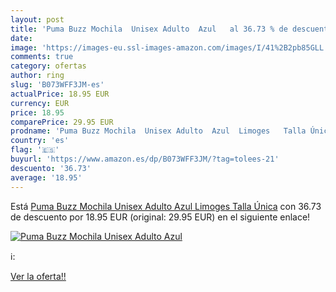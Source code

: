 ```yaml
---
layout: post
title: 'Puma Buzz Mochila  Unisex Adulto  Azul   al 36.73 % de descuento'
date: 
image: 'https://images-eu.ssl-images-amazon.com/images/I/41%2B2pb85GLL._SL200_.jpg'
comments: true
category: ofertas
author: ring
slug: 'B073WFF3JM-es'
actualPrice: 18.95 EUR
currency: EUR
price: 18.95
comparePrice: 29.95 EUR
prodname: 'Puma Buzz Mochila  Unisex Adulto  Azul  Limoges   Talla Única'
country: 'es'
flag: '🇪🇸'
buyurl: 'https://www.amazon.es/dp/B073WFF3JM/?tag=tolees-21'
descuento: '36.73'
average: '18.95'
---
```


Está [Puma Buzz Mochila  Unisex Adulto  Azul  Limoges   Talla Única](https://www.amazon.es/dp/B073WFF3JM/?tag=tolees-21) con 36.73 de descuento por 18.95 EUR (original: 29.95 EUR) en el siguiente enlace!

[![Puma Buzz Mochila  Unisex Adulto  Azul  ](https://images-eu.ssl-images-amazon.com/images/I/41%2B2pb85GLL._SL200_.jpg)](https://www.amazon.es/dp/B073WFF3JM/?tag=tolees-21)

ℹ️:


[Ver la oferta!!](https://www.amazon.es/dp/B073WFF3JM/?tag=tolees-21)
